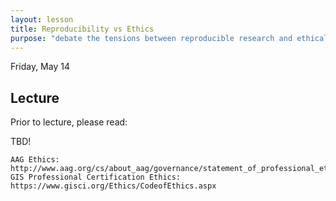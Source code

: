```yaml
---
layout: lesson
title: Reproducibility vs Ethics
purpose: "debate the tensions between reproducible research and ethical research"
---
```


Friday, May 14

## Lecture

Prior to lecture, please read:

TBD!

    AAG Ethics: http://www.aag.org/cs/about_aag/governance/statement_of_professional_ethics
    GIS Professional Certification Ethics: https://www.gisci.org/Ethics/CodeofEthics.aspx 



